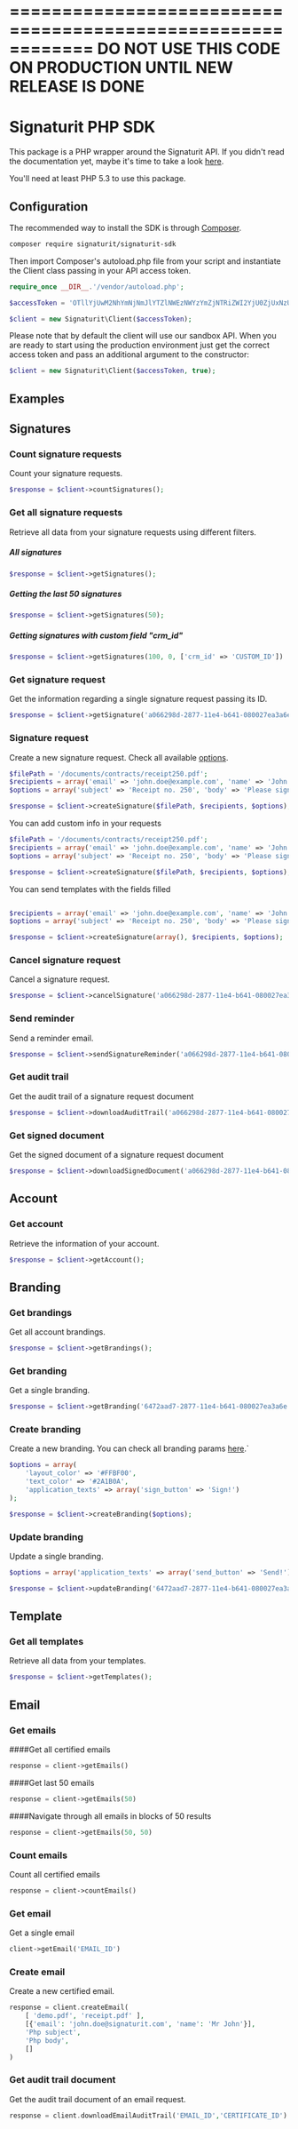 ============================================================
DO NOT USE THIS CODE ON PRODUCTION UNTIL NEW RELEASE IS DONE
============================================================


Signaturit PHP SDK
=====================
This package is a PHP wrapper around the Signaturit API. If you didn't read the documentation yet, maybe it's time to take a look [here](http://docs.signaturit.com/).

You'll need at least PHP 5.3 to use this package.

Configuration
-------------

The recommended way to install the SDK is through [Composer](https://getcomposer.org/).

```bash
composer require signaturit/signaturit-sdk
```

Then import Composer's autoload.php file from your script and instantiate the
Client class passing in your API access token.

```php
require_once __DIR__.'/vendor/autoload.php';

$accessToken = 'OTllYjUwM2NhYmNjNmJlYTZlNWEzNWYzYmZjNTRiZWI2YjU0ZjUxNzUwZDRjZjEwZTA0ZTFkZWQwZGExNDM3ZQ';

$client = new Signaturit\Client($accessToken);
```

Please note that by default the client will use our sandbox API. When you are
ready to start using the production environment just get the correct access token and pass an additional argument to the constructor:

```php
$client = new Signaturit\Client($accessToken, true);
```

Examples
--------

## Signatures

### Count signature requests

Count your signature requests.

```php
$response = $client->countSignatures();
```

### Get all signature requests

Retrieve all data from your signature requests using different filters.

##### All signatures

```php
$response = $client->getSignatures();
```

##### Getting the last 50 signatures

```php
$response = $client->getSignatures(50);
```

##### Getting signatures with custom field "crm_id"

```php
$response = $client->getSignatures(100, 0, ['crm_id' => 'CUSTOM_ID'])
```

### Get signature request

Get the information regarding a single signature request passing its ID.

```php
$response = $client->getSignature('a066298d-2877-11e4-b641-080027ea3a6e');
```
### Signature request

Create a new signature request. Check all available [options](http://docs.signaturit.com/api/#sign_create_sign).

```php
$filePath = '/documents/contracts/receipt250.pdf';
$recipients = array('email' => 'john.doe@example.com', 'name' => 'John Doe');
$options = array('subject' => 'Receipt no. 250', 'body' => 'Please sign the receipt');

$response = $client->createSignature($filePath, $recipients, $options);
```

You can add custom info in your requests

```php
$filePath = '/documents/contracts/receipt250.pdf';
$recipients = array('email' => 'john.doe@example.com', 'name' => 'John Doe');
$options = array('subject' => 'Receipt no. 250', 'body' => 'Please sign the receipt', 'data' => ['crm_id' => '45673']);

$response = $client->createSignature($filePath, $recipients, $options);
```

You can send templates with the fields filled
```php

$recipients = array('email' => 'john.doe@example.com', 'name' => 'John Doe');
$options = array('subject' => 'Receipt no. 250', 'body' => 'Please sign the receipt', 'templates' => array('template_name'), 'data' => ['widget_id' => 'default value']);

$response = $client->createSignature(array(), $recipients, $options);
```
### Cancel signature request

Cancel a signature request.

```php
$response = $client->cancelSignature('a066298d-2877-11e4-b641-080027ea3a6e');
```

### Send reminder

Send a reminder email.

```php
$response = $client->sendSignatureReminder('a066298d-2877-11e4-b641-080027ea3a6e', 'd474a1eb-2877-11e4-b641-080027ea3a6e');
```

### Get audit trail

Get the audit trail of a signature request document

```php
$response = $client->downloadAuditTrail('a066298d-2877-11e4-b641-080027ea3a6e', 'd474a1eb-2877-11e4-b641-080027ea3a6e');
```

### Get signed document

Get the signed document of a signature request document

```php
$response = $client->downloadSignedDocument('a066298d-2877-11e4-b641-080027ea3a6e', 'd474a1eb-2877-11e4-b641-080027ea3a6e');
```

## Account

### Get account

Retrieve the information of your account.

```php
$response = $client->getAccount();
```

## Branding

### Get brandings

Get all account brandings.

```php
$response = $client->getBrandings();
```

### Get branding

Get a single branding.

```php
$response = $client->getBranding('6472aad7-2877-11e4-b641-080027ea3a6e');
```

### Create branding

Create a new branding. You can check all branding params [here](http://docs.signaturit.com/api/#set_branding).`

```php
$options = array(
    'layout_color' => '#FFBF00',
    'text_color' => '#2A1B0A',
    'application_texts' => array('sign_button' => 'Sign!')
);

$response = $client->createBranding($options);
```

### Update branding

Update a single branding.

```php
$options = array('application_texts' => array('send_button' => 'Send!'));

$response = $client->updateBranding('6472aad7-2877-11e4-b641-080027ea3a6e', $options);
```

## Template

### Get all templates

Retrieve all data from your templates.

```php
$response = $client->getTemplates();
```

## Email

### Get emails

####Get all certified emails

```php
response = client->getEmails()
```

####Get last 50 emails

```php
response = client->getEmails(50)
```

####Navigate through all emails in blocks of 50 results

```php
response = client->getEmails(50, 50)
```

### Count emails

Count all certified emails

```php
response = client->countEmails()
```

### Get email

Get a single email

```php
client->getEmail('EMAIL_ID')
```

### Create email

Create a new certified email.

```php
response = client.createEmail(
    [ 'demo.pdf', 'receipt.pdf' ],
    [{'email': 'john.doe@signaturit.com', 'name': 'Mr John'}],
    'Php subject',
    'Php body',
    []
)
```

### Get audit trail document

Get the audit trail document of an email request.

```php
response = client.downloadEmailAuditTrail('EMAIL_ID','CERTIFICATE_ID')
```
